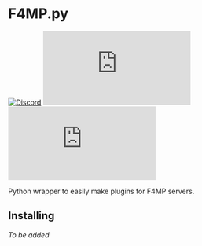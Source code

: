 # F4MP.py
[![Discord](https://img.shields.io/discord/729620961346977862.svg?label=&logo=discord&logoColor=ffffff&color=7389D8&labelColor=6A7EC2)](https://discord.gg/pKDHVvf)
[![GitHub last commit](https://img.shields.io/github/last-commit/Genetical/f4mp.py)](https://github.com/Genetical/f4mp.py/commits/master)
[![GitHub](https://img.shields.io/github/license/Genetical/f4mp.py)](https://github.com/Genetical/f4mp.py/blob/master/LICENSE)

Python wrapper to easily make plugins for F4MP servers.


Installing
----------
*To be added*
